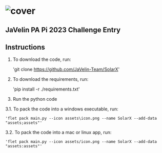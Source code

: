 # ![cover](https://user-images.githubusercontent.com/108481836/235510861-86344cc5-da30-403a-befd-13bc69fd38e4.png)

## JaVelin PA Pi 2023 Challenge Entry

## Instructions

1. To download the code, run:

    'git clone <https://github.com/JaVelin-Team/SolarX>'

2. To download the requirements, run:

    'pip install -r ./requirements.txt'

3. Run the python code

3.1. To pack the code into a windows executable, run:

    'flet pack main.py --icon assets\icon.png --name SolarX --add-data "assets;assets"'

3.2. To pack the code into a mac or linux app, run:

    'flet pack main.py --icon assets/icon.png --name SolarX --add-data "assets:assets"'
